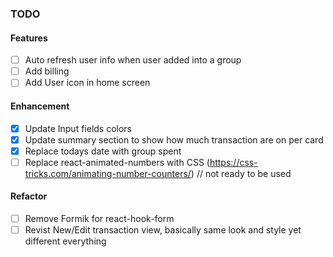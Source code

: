 ### TODO

#### Features

- [ ] Auto refresh user info when user added into a group
- [ ] Add billing
- [ ] Add User icon in home screen

#### Enhancement

- [x] Update Input fields colors
- [x] Update summary section to show how much transaction are on per card
- [x] Replace todays date with group spent
- [ ] Replace react-animated-numbers with CSS (https://css-tricks.com/animating-number-counters/) // not ready to be used

#### Refactor

- [ ] Remove Formik for react-hook-form
- [ ] Revist New/Edit transaction view, basically same look and style yet different everything
